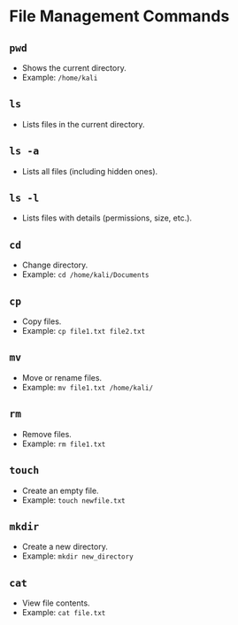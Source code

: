 # File Management Commands

## `pwd`
- Shows the current directory.
- Example: `/home/kali`

## `ls`
- Lists files in the current directory.

## `ls -a`
- Lists all files (including hidden ones).
  
## `ls -l`
- Lists files with details (permissions, size, etc.).

## `cd`
- Change directory.
- Example: `cd /home/kali/Documents`

## `cp`
- Copy files.
- Example: `cp file1.txt file2.txt`

## `mv`
- Move or rename files.
- Example: `mv file1.txt /home/kali/`

## `rm`
- Remove files.
- Example: `rm file1.txt`

## `touch`
- Create an empty file.
- Example: `touch newfile.txt`

## `mkdir`
- Create a new directory.
- Example: `mkdir new_directory`

## `cat`
- View file contents.
- Example: `cat file.txt`

